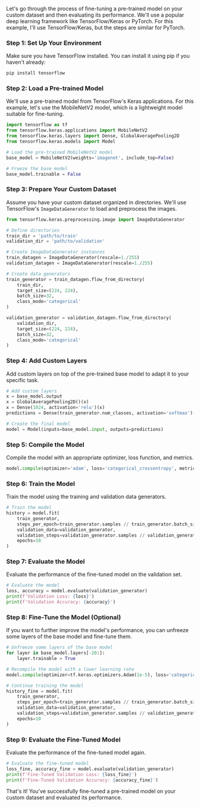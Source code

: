 Let's go through the process of fine-tuning a pre-trained model on your custom dataset and then evaluating its performance. We'll use a popular deep learning framework like TensorFlow/Keras or PyTorch. For this example, I'll use TensorFlow/Keras, but the steps are similar for PyTorch.

### Step 1: Set Up Your Environment

Make sure you have TensorFlow installed. You can install it using pip if you haven't already:

```bash
pip install tensorflow
```

### Step 2: Load a Pre-trained Model

We'll use a pre-trained model from TensorFlow's Keras applications. For this example, let's use the MobileNetV2 model, which is a lightweight model suitable for fine-tuning.

```python
import tensorflow as tf
from tensorflow.keras.applications import MobileNetV2
from tensorflow.keras.layers import Dense, GlobalAveragePooling2D
from tensorflow.keras.models import Model

# Load the pre-trained MobileNetV2 model
base_model = MobileNetV2(weights='imagenet', include_top=False)

# Freeze the base model
base_model.trainable = False
```

### Step 3: Prepare Your Custom Dataset

Assume you have your custom dataset organized in directories. We'll use TensorFlow's `ImageDataGenerator` to load and preprocess the images.

```python
from tensorflow.keras.preprocessing.image import ImageDataGenerator

# Define directories
train_dir = 'path/to/train'
validation_dir = 'path/to/validation'

# Create ImageDataGenerator instances
train_datagen = ImageDataGenerator(rescale=1./255)
validation_datagen = ImageDataGenerator(rescale=1./255)

# Create data generators
train_generator = train_datagen.flow_from_directory(
    train_dir,
    target_size=(224, 224),
    batch_size=32,
    class_mode='categorical'
)

validation_generator = validation_datagen.flow_from_directory(
    validation_dir,
    target_size=(224, 224),
    batch_size=32,
    class_mode='categorical'
)
```

### Step 4: Add Custom Layers

Add custom layers on top of the pre-trained base model to adapt it to your specific task.

```python
# Add custom layers
x = base_model.output
x = GlobalAveragePooling2D()(x)
x = Dense(1024, activation='relu')(x)
predictions = Dense(train_generator.num_classes, activation='softmax')(x)

# Create the final model
model = Model(inputs=base_model.input, outputs=predictions)
```

### Step 5: Compile the Model

Compile the model with an appropriate optimizer, loss function, and metrics.

```python
model.compile(optimizer='adam', loss='categorical_crossentropy', metrics=['accuracy'])
```

### Step 6: Train the Model

Train the model using the training and validation data generators.

```python
# Train the model
history = model.fit(
    train_generator,
    steps_per_epoch=train_generator.samples // train_generator.batch_size,
    validation_data=validation_generator,
    validation_steps=validation_generator.samples // validation_generator.batch_size,
    epochs=10
)
```

### Step 7: Evaluate the Model

Evaluate the performance of the fine-tuned model on the validation set.

```python
# Evaluate the model
loss, accuracy = model.evaluate(validation_generator)
print(f'Validation Loss: {loss}')
print(f'Validation Accuracy: {accuracy}')
```

### Step 8: Fine-Tune the Model (Optional)

If you want to further improve the model's performance, you can unfreeze some layers of the base model and fine-tune them.

```python
# Unfreeze some layers of the base model
for layer in base_model.layers[-20:]:
    layer.trainable = True

# Recompile the model with a lower learning rate
model.compile(optimizer=tf.keras.optimizers.Adam(1e-5), loss='categorical_crossentropy', metrics=['accuracy'])

# Continue training the model
history_fine = model.fit(
    train_generator,
    steps_per_epoch=train_generator.samples // train_generator.batch_size,
    validation_data=validation_generator,
    validation_steps=validation_generator.samples // validation_generator.batch_size,
    epochs=10
)
```

### Step 9: Evaluate the Fine-Tuned Model

Evaluate the performance of the fine-tuned model again.

```python
# Evaluate the fine-tuned model
loss_fine, accuracy_fine = model.evaluate(validation_generator)
print(f'Fine-Tuned Validation Loss: {loss_fine}')
print(f'Fine-Tuned Validation Accuracy: {accuracy_fine}')
```

That's it! You've successfully fine-tuned a pre-trained model on your custom dataset and evaluated its performance.
